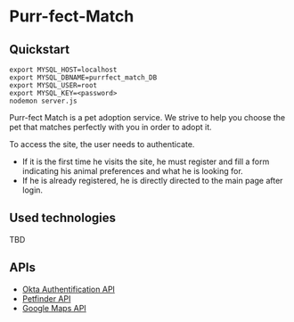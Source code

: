 # Purr-fect-Match

## Quickstart
```
export MYSQL_HOST=localhost
export MYSQL_DBNAME=purrfect_match_DB
export MYSQL_USER=root
export MYSQL_KEY=<password>
nodemon server.js
```

Purr-fect Match is a pet adoption service. We strive to help you choose the pet that matches perfectly with you in order to adopt it. 

To access the site, the user needs to authenticate. 
* If it is the first time he visits the site, he must register and fill a form indicating his animal preferences and what he is looking for. 
* If he is already registered, he is directly directed to the main page after login.


## Used technologies

TBD

## APIs
* [Okta Authentification API](https://developer.okta.com/docs/reference/api/authn/)
* [Petfinder API](https://www.petfinder.com/developers/v2/docs/#get-animal-types)
* [Google Maps API](https://developers.google.com/maps/documentation/javascript/tutorial)


